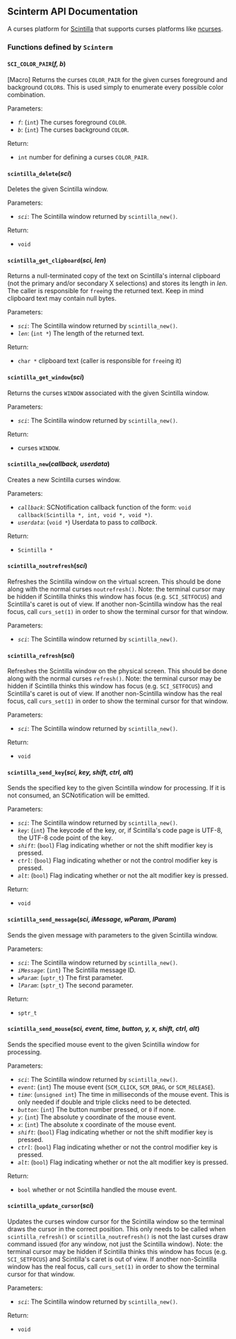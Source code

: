 ## Scinterm API Documentation

A curses platform for [Scintilla][] that supports curses platforms like [ncurses][].

[Scintilla]: https://scintilla.org
[ncurses]: https://invisible-island.net/ncurses/

### Functions defined by `Scinterm`

<a id="SCI_COLOR_PAIR"></a>
#### `SCI_COLOR_PAIR`(*f, b*)

[Macro] Returns the curses `COLOR_PAIR` for the given curses foreground and background `COLOR`s.
This is used simply to enumerate every possible color combination.

Parameters:

* *`f`*: (`int`) The curses foreground `COLOR`.
* *`b`*: (`int`) The curses background `COLOR`.

Return:

* `int` number for defining a curses `COLOR_PAIR`.

<a id="scintilla_delete"></a>
#### `scintilla_delete`(*sci*)

Deletes the given Scintilla window.

Parameters:

* *`sci`*: The Scintilla window returned by `scintilla_new()`.

Return:

* `void`

<a id="scintilla_get_clipboard"></a>
#### `scintilla_get_clipboard`(*sci, len*)

Returns a null-terminated copy of the text on Scintilla's internal clipboard (not the primary
and/or secondary X selections) and stores its length in *len*.
The caller is responsible for `free`ing the returned text.
Keep in mind clipboard text may contain null bytes.

Parameters:

* *`sci`*: The Scintilla window returned by `scintilla_new()`.
* *`len`*: (`int *`) The length of the returned text.

Return:

* `char *` clipboard text (caller is responsible for `free`ing it)

<a id="scintilla_get_window"></a>
#### `scintilla_get_window`(*sci*)

Returns the curses `WINDOW` associated with the given Scintilla window.

Parameters:

* *`sci`*: The Scintilla window returned by `scintilla_new()`.

Return:

* curses `WINDOW`.

<a id="scintilla_new"></a>
#### `scintilla_new`(*callback, userdata*)

Creates a new Scintilla curses window.

Parameters:

* *`callback`*: SCNotification callback function of the form: `void callback(Scintilla *,
  int, void *, void *)`.
* *`userdata`*: (`void *`) Userdata to pass to *callback*.

Return:

* `Scintilla *`

<a id="scintilla_noutrefresh"></a>
#### `scintilla_noutrefresh`(*sci*)

Refreshes the Scintilla window on the virtual screen.
This should be done along with the normal curses `noutrefresh()`.
Note: the terminal cursor may be hidden if Scintilla thinks this window has focus
(e.g. `SCI_SETFOCUS`) and Scintilla's caret is out of view. If another non-Scintilla window
has the real focus, call `curs_set(1)` in order to show the terminal cursor for that window.

Parameters:

* *`sci`*: The Scintilla window returned by `scintilla_new()`.

<a id="scintilla_refresh"></a>
#### `scintilla_refresh`(*sci*)

Refreshes the Scintilla window on the physical screen.
This should be done along with the normal curses `refresh()`.
Note: the terminal cursor may be hidden if Scintilla thinks this window has focus
(e.g. `SCI_SETFOCUS`) and Scintilla's caret is out of view. If another non-Scintilla window
has the real focus, call `curs_set(1)` in order to show the terminal cursor for that window.

Parameters:

* *`sci`*: The Scintilla window returned by `scintilla_new()`.

Return:

* `void`

<a id="scintilla_send_key"></a>
#### `scintilla_send_key`(*sci, key, shift, ctrl, alt*)

Sends the specified key to the given Scintilla window for processing.
If it is not consumed, an SCNotification will be emitted.

Parameters:

* *`sci`*: The Scintilla window returned by `scintilla_new()`.
* *`key`*: (`int`) The keycode of the key, or, if Scintilla's code page is UTF-8, the UTF-8
  code point of the key.
* *`shift`*: (`bool`) Flag indicating whether or not the shift modifier key is pressed.
* *`ctrl`*: (`bool`) Flag indicating whether or not the control modifier key is pressed.
* *`alt`*: (`bool`) Flag indicating whether or not the alt modifier key is pressed.

Return:

* `void`

<a id="scintilla_send_message"></a>
#### `scintilla_send_message`(*sci, iMessage, wParam, lParam*)

Sends the given message with parameters to the given Scintilla window.

Parameters:

* *`sci`*: The Scintilla window returned by `scintilla_new()`.
* *`iMessage`*: (`int`) The Scintilla message ID.
* *`wParam`*: (`uptr_t`) The first parameter.
* *`lParam`*: (`sptr_t`) The second parameter.

Return:

* `sptr_t`

<a id="scintilla_send_mouse"></a>
#### `scintilla_send_mouse`(*sci, event, time, button, y, x, shift, ctrl, alt*)

Sends the specified mouse event to the given Scintilla window for processing.

Parameters:

* *`sci`*: The Scintilla window returned by `scintilla_new()`.
* *`event`*: (`int`) The mouse event (`SCM_CLICK`, `SCM_DRAG`, or `SCM_RELEASE`).
* *`time`*: (`unsigned int`) The time in milliseconds of the mouse event.  This is only
  needed if double and triple clicks need to be detected.
* *`button`*: (`int`) The button number pressed, or `0` if none.
* *`y`*: (`int`) The absolute y coordinate of the mouse event.
* *`x`*: (`int`) The absolute x coordinate of the mouse event.
* *`shift`*: (`bool`) Flag indicating whether or not the shift modifier key is pressed.
* *`ctrl`*: (`bool`) Flag indicating whether or not the control modifier key is pressed.
* *`alt`*: (`bool`) Flag indicating whether or not the alt modifier key is pressed.

Return:

* `bool` whether or not Scintilla handled the mouse event.

<a id="scintilla_update_cursor"></a>
#### `scintilla_update_cursor`(*sci*)

Updates the curses window cursor for the Scintilla window so the terminal draws the cursor
in the correct position.
This only needs to be called when `scintilla_refresh()` or `scintilla_noutrefresh()` is not
the last curses draw command issued (for any window, not just the Scintilla window).
Note: the terminal cursor may be hidden if Scintilla thinks this window has focus
(e.g. `SCI_SETFOCUS`) and Scintilla's caret is out of view. If another non-Scintilla window
has the real focus, call `curs_set(1)` in order to show the terminal cursor for that window.

Parameters:

* *`sci`*: The Scintilla window returned by `scintilla_new()`.

Return:

* `void`


